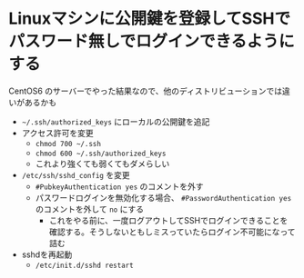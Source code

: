 # Linuxマシンに公開鍵を登録してSSHでパスワード無しでログインできるようにする

CentOS6 のサーバーでやった結果なので、他のディストリビューションでは違いがあるかも

* `~/.ssh/authorized_keys` にローカルの公開鍵を追記
* アクセス許可を変更
  * `chmod 700 ~/.ssh`
  * `chmod 600 ~/.ssh/authorized_keys`
  * これより強くても弱くてもダメらしい
* `/etc/ssh/sshd_config` を変更
  * `#PubkeyAuthentication yes` のコメントを外す
  * パスワードログインを無効化する場合、 `#PasswordAuthentication yes` のコメントを外して `no` にする
    * これをやる前に、一度ログアウトしてSSHでログインできることを確認する。そうしないともしミスっていたらログイン不可能になって詰む
* sshdを再起動
  * `/etc/init.d/sshd restart`


